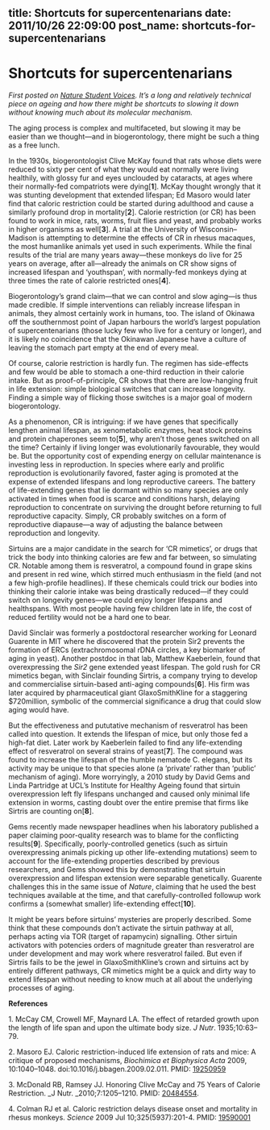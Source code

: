 title: Shortcuts for supercentenarians
date: 2011/10/26 22:09:00
post_name: shortcuts-for-supercentenarians
---
# Shortcuts for supercentenarians

_First posted on [Nature Student Voices](http://www.nature.com/scitable/blog/student-voices/shortcuts_for_supercentenarians). It’s a long and relatively technical piece on ageing and how there might be shortcuts to slowing it down without knowing much about its molecular mechanism._

The aging process is complex and multifaceted, but slowing it may be easier than we thought—and in biogerontology, there might be such a thing as a free lunch.

In the 1930s, biogerontologist Clive McKay found that rats whose diets were reduced to sixty per cent of what they would eat normally were living healthily, with glossy fur and eyes unclouded by cataracts, at ages where their normally-fed compatriots were dying[**1**]. McKay thought wrongly that it was stunting development that extended lifespan; Ed Masoro would later find that caloric restriction could be started during adulthood and cause a similarly profound drop in mortality[**2**]. Calorie restriction (or CR) has been found to work in mice, rats, worms, fruit flies and yeast, and probably works in higher organisms as well[**3**]. A trial at the University of Wisconsin–Madison is attempting to determine the effects of CR in rhesus macaques, the most humanlike animals yet used in such experiments. While the final results of the trial are many years away—these monkeys do live for 25 years on average, after all—already the animals on CR show signs of increased lifespan and ‘youthspan’, with normally-fed monkeys dying at three times the rate of calorie restricted ones[**4**].

Biogerontology’s grand claim—that we can control and slow aging—is thus made credible. If simple interventions can reliably increase lifespan in animals, they almost certainly work in humans, too. The island of Okinawa off the southernmost point of Japan harbours the world’s largest population of supercentenarians (those lucky few who live for a century or longer), and it is likely no coincidence that the Okinawan Japanese have a culture of leaving the stomach part empty at the end of every meal.

Of course, calorie restriction is hardly fun. The regimen has side-effects and few would be able to stomach a one-third reduction in their calorie intake. But as proof-of-principle, CR shows that there are low-hanging fruit in life extension: simple biological switches that can increase longevity. Finding a simple way of flicking those switches is a major goal of modern biogerontology.

As a phenomenon, CR is intriguing: if we have genes that specifically lengthen animal lifespan, as xenometabolic enzymes, heat stock proteins and protein chaperones seem to[**5**], why aren’t those genes switched on all the time? Certainly if living longer was evolutionarily favourable, they would be. But the opportunity cost of expending energy on cellular maintenance is investing less in reproduction. In species where early and prolific reproduction is evolutionarily favored, faster aging is promoted at the expense of extended lifespans and long reproductive careers. The battery of life-extending genes that lie dormant within so many species are only activated in times when food is scarce and conditions harsh, delaying reproduction to concentrate on surviving the drought before returning to full reproductive capacity. Simply, CR probably switches on a form of reproductive diapause—a way of adjusting the balance between reproduction and longevity.

Sirtuins are a major candidate in the search for ‘CR mimetics’, or drugs that trick the body into thinking calories are few and far between, so simulating CR. Notable among them is resveratrol, a compound found in grape skins and present in red wine, which stirred much enthusiasm in the field (and not a few high-profile headlines). If these chemicals could trick our bodies into thinking their calorie intake was being drastically reduced—if they could switch on longevity genes—we could enjoy longer lifespans and healthspans. With most people having few children late in life, the cost of reduced fertility would not be a hard one to bear.

David Sinclair was formerly a postdoctoral researcher working for Leonard Guarente in MIT where he discovered that the protein Sir2 prevents the formation of ERCs (extrachromosomal rDNA circles, a key biomarker of aging in yeast). Another postdoc in that lab, Matthew Kaeberlein, found that overexpressing the _Sir2_ gene extended yeast lifespan. The gold rush for CR mimetics began, with Sinclair founding Sirtris, a company trying to develop and commercialise sirtuin-based anti-aging compounds[**6**]. His firm was later acquired by pharmaceutical giant GlaxoSmithKline for a staggering $720million, symbolic of the commercial significance a drug that could slow aging would have.

But the effectiveness and pututative mechanism of resveratrol has been called into question. It extends the lifespan of mice, but only those fed a high-fat diet. Later work by Kaeberlein failed to find any life-extending effect of resveratrol on several strains of yeast[**7**]. The compound was found to increase the lifespan of the humble nematode C. elegans, but its activity may be unique to that species alone (a ‘private’ rather than ‘public’ mechanism of aging). More worryingly, a 2010 study by David Gems and Linda Partridge at UCL’s Institute for Healthy Ageing found that sirtuin overexpression left fly lifespans unchanged and caused only minimal life extension in worms, casting doubt over the entire premise that firms like Sirtris are counting on[**8**].

Gems recently made newspaper headlines when his laboratory published a paper claiming poor-quality research was to blame for the conflicting results[**9**]. Specifically, poorly-controlled genetics (such as sirtuin overexpressing animals picking up other life-extending mutations) seem to account for the life-extending properties described by previous researchers, and Gems showed this by demonstrating that sirtuin overexpression and lifespan extension were separable genetically. Guarente challenges this in the same issue of _Nature_, claiming that he used the best techniques available at the time, and that carefully-controlled followup work confirms a (somewhat smaller) life-extending effect[**10**].

It might be years before sirtuins’ mysteries are properly described. Some think that these compounds don’t activate the sirtuin pathway at all, perhaps acting via TOR (target of rapamycin) signalling. Other sirtuin activators with potencies orders of magnitude greater than resveratrol are under development and may work where resveratrol failed. But even if Sirtris fails to be the jewel in GlaxoSmithKline’s crown and sirtuins act by entirely different pathways, CR mimetics might be a quick and dirty way to extend lifespan without needing to know much at all about the underlying processes of aging.

**References**

1\. McCay CM, Crowell MF, Maynard LA. The effect of retarded growth upon the length of life span and upon the ultimate body size. _J Nutr_. 1935;10:63–79.

2\. Masoro EJ. Caloric restriction-induced life extension of rats and mice: A critique of proposed mechanisms, _Biochimica et Biophysica Acta_ 2009, 10:1040–1048. doi:10.1016/j.bbagen.2009.02.011. PMID: [19250959](http://www.ncbi.nlm.nih.gov/pubmed/19250959)

3\. McDonald RB, Ramsey JJ. Honoring Clive McCay and 75 Years of Calorie Restriction. _J Nutr. _2010;7:1205–1210. PMID: [20484554](http://www.ncbi.nlm.nih.gov/pubmed/20484554).

4\. Colman RJ et al. Caloric restriction delays disease onset and mortality in rhesus monkeys. _Science_ 2009 Jul 10;325(5937):201-4. PMID: [19590001](http://www.ncbi.nlm.nih.gov/pubmed/19590001)
